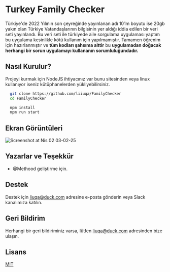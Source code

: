 
# Turkey Family Checker

Türkiye'de 2022 Yılının son çeyreğinde yayınlanan adı 101m boyutu ise 20gb yakın olan Türkiye Vatandaşlarının bilgisinin yer aldığı iddia edilen bir veri seti yayınlandı.
Bu veri seti ile türkiyede aile sorgulama uygulaması yaptım bu uygulama kesinlikle kötü kullanım için yapılmamıştır. Tamamen öğrenim için hazırlanmıştır ve **tüm kodları şahsıma aittir** bu **uygulamadan doğacak herhangi bir sorun uygulamayı kullananın sorumluluğundadır.**
 
 
## Nasıl Kurulur? 

Projeyi kurmak için NodeJS ihtiyacınız var bunu sitesinden veya linux kullanıyor iseniz kütüphanelerden yükliyebilirsiniz.

```bash 
  git clone https://github.com/liiuqa/FamilyChecker
  cd FamilyChecker

  npm install
  npm run start
```
    
 
## Ekran Görüntüleri

![Screenshot at Nis 02 03-02-25](https://user-images.githubusercontent.com/129623603/229323526-ee6a63e0-89a4-4ac3-8fa0-8cf14f3adc43.png)

  
## Yazarlar ve Teşekkür

- @Methood geliştirme için.

  
## Destek

Destek için liuqa@duck.com adresine e-posta gönderin veya Slack kanalımıza katılın.

## Geri Bildirim

Herhangi bir geri bildiriminiz varsa, lütfen liuqa@duck.com  adresinden bize ulaşın.

 ## Lisans

[MIT](https://choosealicense.com/licenses/mit/)
